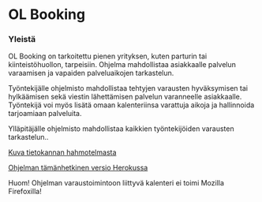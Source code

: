 # OL Booking

### Yleistä 

OL Booking on tarkoitettu pienen yrityksen, kuten parturin tai kiinteistöhuollon, tarpeisiin.
Ohjelma mahdollistaa asiakkaalle palvelun varaamisen ja vapaiden palveluaikojen tarkastelun.

Työntekijälle ohjelmisto mahdollistaa tehtyjen varausten hyväksymisen tai hylkäämisen sekä viestin lähettämisen
palvelun varanneelle asiakkaalle. Työntekijä voi myös lisätä omaan kalenteriinsa varattuja aikoja ja hallinnoida 
tarjoamiaan palveluita.

Ylläpitäjälle ohjelmisto mahdollistaa kaikkien työntekijöiden varausten tarkastelun..

[Kuva tietokannan hahmotelmasta](https://github.com/sokkanen/TSOHA_OL_Booking/dokumentointi/images/tietokanta_alustava.png)

[Ohjelman tämänhetkinen versio Herokussa](https://ol-booking.herokuapp.com)

Huom! Ohjelman varaustoimintoon liittyvä kalenteri ei toimi Mozilla Firefoxilla!
